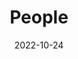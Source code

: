 ---
title: People
date: 2022-10-24

type: landing

sections:
  - block: people
    content:
      title: Meet the Team
      # Choose which groups/teams of users to display.
      #   Edit `user_groups` in each user's profile to add them to one or more of these groups.
      user_groups:
          - Principal Investigators
          - Students
      sort_by: Params.last_name
      sort_ascending: true
    design:
      show_interests: false
      show_role: true
      show_social: true
---